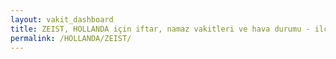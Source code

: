 ```yaml
---
layout: vakit_dashboard
title: ZEIST, HOLLANDA için iftar, namaz vakitleri ve hava durumu - ilçe/eyalet seç
permalink: /HOLLANDA/ZEIST/
---
```


<script type="text/javascript">
  var GLOBAL_COUNTRY = 'HOLLANDA';
  var GLOBAL_CITY = 'ZEIST';
  var GLOBAL_STATE = '';
  var lat = 72;
  var lon = 21;
</script>
